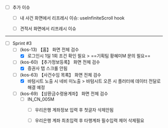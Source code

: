 - [ ] 추가 이슈
	- [ ] 내 사건 화면에서 리프레시 이슈: useInfiniteScroll hook
	- [ ] 견적서 화면에서 리프레시 이슈


***


- [ ] Sprint #3
	- [ ] (kos-13) 【홈】 화면 전체 검수
		- [x] 로그인시 1일 1회 조건 확인 필요 > ==기획팀 황혜미M 문의 필요==
	- [ ] (kos-60) 【추가정보등록】 화면 전체 검수
		- [x] 증권사 탭 스크롤 안됨
	- [ ] (kos-63) 【사건수임 목록】 화면 전체 검수
		- [x] 바텀시트 노출 시 네비 미노출 > 바텀시트 오픈 시 플러터에 데이터 전달로 해결 예정
	- [ ] (kos-69) 【상환금수령용계좌】 화면 전체 검수
		- [ ] IN_CN_005M
			- [ ] 우리은행 계좌정보 입력 후 첫글자 삭제안됨
			- [ ] 우리은행 계좌 최초입력 후 타행계좌 필수입력 제어 삭제필요














